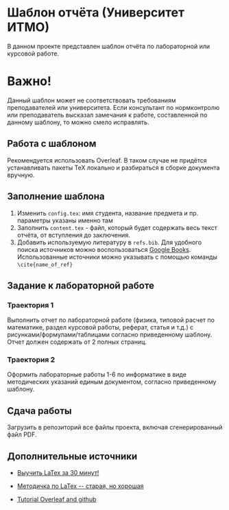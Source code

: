 # Шаблон отчёта (Университет ИТМО)
В данном проекте представлен шаблон отчёта по лабораторной или курсовой работе. 


# Важно! 
Данный шаблон может не соответствовать требованиям преподавателей или университета. 
Если консультант по нормконтролю или преподаватель высказал замечания к работе, составленной по данному шаблону, то можно смело исправлять.

## Работа с шаблоном
Рекомендуется использовать Overleaf. 
В таком случае не придётся устанавливать пакеты TeX локально и разбираться в сборке документа вручную. 

## Заполнение шаблона

1. Изменить `config.tex`: имя студента, название предмета и пр. параметры указаны именно там
2. Заполнить `content.tex` - файл, который будет содержать весь текст отчёта, от вступления до заключения.
3. Добавить используемую литературу в `refs.bib`. Для удобного поиска источников можно воспользоваться [Google Books](https://books.google.com/). Использованные источники можно указывать с помощью команды `\cite{name_of_ref}`

## Задание к лабораторной работе

### Траектория 1
Выполнить отчет по лабораторной работе (физика, типовой расчет по математике, раздел курсовой работы, реферат, статья и т.д.) с рисунками/формулами/таблицами согласно приведенному шаблону. 
Отчет должен содержать от 2 полных страниц.

### Траектория 2

Оформить лабораторные работы 1-6 по информатике в виде методических указаний единым документом, согласно приведенному шаблону.

## Сдача работы

Загрузить в репозиторий все файлы проекта, включая сгенерированный файл PDF.

## Дополнительные источники

* [Выучить LaTex за 30 минут!](https://www.overleaf.com/learn/latex/Learn_LaTeX_in_30_minutes)

* [Методичка по LaTex -- старая, но хорошая](https://www.mccme.ru/free-books/llang/newllang.pdf)

* [Tutorial Overleaf and github](https://youtu.be/BAt5xYP70u0)
